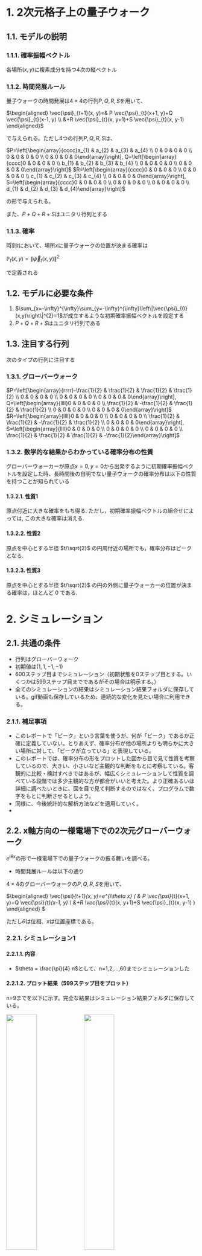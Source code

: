 # 1. 2次元格子上の量子ウォーク
## 1.1. モデルの説明
### 1.1.1. 確率振幅ベクトル

各場所$(x,y)$に複素成分を持つ4次の縦ベクトル

### 1.1.2. 時間発展ルール
量子ウォークの時間発展は$4\times4$の行列$P,Q,R,S$を用いて、

$\begin{aligned} \vec{\psi}_{t+1}(x, y)=& P \vec{\psi}_{t}(x+1, y)+Q \vec{\psi}_{t}(x-1, y) \\ &+R \vec{\psi}_{t}(x, y+1)+S \vec{\psi}_{t}(x, y-1) \end{aligned}$

で与えられる。ただし4つの行列$P,Q,R,S$は、

$P=\left[\begin{array}{cccc}a_{1} & a_{2} & a_{3} & a_{4} \\ 0 & 0 & 0 & 0 \\ 0 & 0 & 0 & 0 \\ 0 & 0 & 0 & 0\end{array}\right],
Q=\left[\begin{array}{cccc}0 & 0 & 0 & 0 \\ b_{1} & b_{2} & b_{3} & b_{4} \\ 0 & 0 & 0 & 0 \\ 0 & 0 & 0 & 0\end{array}\right]$
$R=\left[\begin{array}{cccc}0 & 0 & 0 & 0 \\ 0 & 0 & 0 & 0 \\ c_{1} & c_{2} & c_{3} & c_{4} \\ 0 & 0 & 0 & 0\end{array}\right],
S=\left[\begin{array}{cccc}0 & 0 & 0 & 0 \\ 0 & 0 & 0 & 0 \\ 0 & 0 & 0 & 0 \\ d_{1} & d_{2} & d_{3} & d_{4}\end{array}\right]$

の形で与えられる。

また、$P+Q+R+S$はユニタリ行列とする

### 1.1.3. 確率

時刻$t$において、場所$x$に量子ウォークの位置が決まる確率は

$\mathbb{P}_{t}(x,y)=\left\|\vec{\psi}_{t}(x,y)\right\|^{2}$

で定義される

## 1.2. モデルに必要な条件
1. $\sum_{x=-\infty}^{\infty}\sum_{y=-\infty}^{\infty}\left\|\vec{\psi}_{0}(x,y)\right\|^{2}=1$が成立するような初期確率振幅ベクトルを設定する
2. $P+Q+R+S$はユニタリ行列である

## 1.3. 注目する行列
次のタイプの行列に注目する

### 1.3.1. グローバーウォーク

$P=\left[\begin{array}{rrrr}-\frac{1}{2} & \frac{1}{2} & \frac{1}{2} & \frac{1}{2} \\ 0 & 0 & 0 & 0 \\ 0 & 0 & 0 & 0 \\ 0 & 0 & 0 & 0\end{array}\right],
Q=\left[\begin{array}{llll}0 & 0 & 0 & 0 \\ \frac{1}{2} & -\frac{1}{2} & \frac{1}{2} & \frac{1}{2} \\ 0 & 0 & 0 & 0 \\ 0 & 0 & 0 & 0\end{array}\right]$
$R=\left[\begin{array}{llll}0 & 0 & 0 & 0 \\ 0 & 0 & 0 & 0 \\ \frac{1}{2} & \frac{1}{2} & -\frac{1}{2} & \frac{1}{2} \\ 0 & 0 & 0 & 0\end{array}\right],
S=\left[\begin{array}{llll}0 & 0 & 0 & 0 \\ 0 & 0 & 0 & 0 \\ 0 & 0 & 0 & 0 \\ \frac{1}{2} & \frac{1}{2} & \frac{1}{2} & -\frac{1}{2}\end{array}\right]$

### 1.3.2. 数学的な結果からわかっている確率分布の性質
グローバーウォーカーが原点$x=0,y=0$から出発するように初期確率振幅ベクトルを設定した時、長時間後の自明でない量子ウォークの確率分布は以下の性質を持つことが知られている

#### 1.3.2.1. 性質1
原点付近に大きな確率をもち得る.
ただし，初期確率振幅べクトルの組合せによっては, この大きな確率は消える.
#### 1.3.2.2. 性質2
原点を中心とする半径 $t/\sqrt{2}$ の円周付近の場所でも，確率分布はピークとなる.
#### 1.3.2.3. 性質3
原点を中心とする半径 $t/\sqrt{2}$ の円の外側に量子ウォーカーの位置が決まる確率は，ほとんど 0 である.

# 2. シミュレーション

## 2.1. 共通の条件

- 行列はグローバーウォーク
- 初期値は$(1,1,-1,-1)$
- 600ステップ目までシミュレーション（初期状態を0ステップ目とする。いくつかは599ステップ目までであるがその場合は明示する。）
- 全てのシミュレーションの結果はシミュレーション結果フォルダに保存している。gif動画も保存しているため、連続的な変化を見たい場合に利用できる。

### 2.1.1. 補足事項
- このレポートで「ピーク」という言葉を使うが、何が「ピーク」であるか正確に定義していない。とりあえず、確率分布が他の場所よりも明らかに大きい場所に対して、「ピークが立っている」と表現している。
- このレポートでは、確率分布の形をプロットした図から目で見て性質を考察しているので、大きい、小さいなど主観的な判断をもとに考察している。客観的に比較・検討すべきではあるが、幅広くシミュレーションして性質を調べている段階では多少主観的な方が都合がいいと考えた。より正確あるいは詳細に調べたいときに、図を目で見て判断するのではなく、プログラムで数字をもとに判断させるとしよう。
- 同様に、今後統計的な解析方法などを適用していく。
- 

## 2.2. x軸方向の一様電場下での2次元グローバーウォーク

$e^{i\theta x}$の形で一様電場下での量子ウォークの振る舞いを調べる。

- 時間発展ルールは以下の通り

$4\times4$のグローバーウォークの$P,Q,R,S$を用いて、

$\begin{aligned} \vec{\psi}_{t+1}(x, y)=e^{i\theta x} (  & P \vec{\psi}_{t}(x+1, y)+Q \vec{\psi}_{t}(x-1, y) \\
&+R \vec{\psi}_{t}(x, y+1)+S \vec{\psi}_{t}(x, y-1) ) \end{aligned}  $

ただし$\theta$は位相、$x$は位置座標である。

### 2.2.1. シミュレーション1
#### 2.2.1.1. 内容
- $\theta = \frac{\pi}{4} n$として、n=1,2,...,60までシミュレーションした
#### 2.2.1.2. プロット結果（599ステップ目をプロット）
n=9までを以下に示す。完全な結果はシミュレーション結果フォルダに保存している。

<img src="シミュレーション1の結果（plot_img_phase_exp_2010）/t=599/000.png" width=40%>
<img src="シミュレーション1の結果（plot_img_phase_exp_2010）/t=599/001.png" width=40% >
<img src="シミュレーション1の結果（plot_img_phase_exp_2010）/t=599/002.png" width=40% >
<img src="シミュレーション1の結果（plot_img_phase_exp_2010）/t=599/003.png" width=40% >
<img src="シミュレーション1の結果（plot_img_phase_exp_2010）/t=599/004.png" width=40% >
<img src="シミュレーション1の結果（plot_img_phase_exp_2010）/t=599/005.png" width=40% >
<img src="シミュレーション1の結果（plot_img_phase_exp_2010）/t=599/006.png" width=40% >
<img src="シミュレーション1の結果（plot_img_phase_exp_2010）/t=599/007.png" width=40% >
<img src="シミュレーション1の結果（plot_img_phase_exp_2010）/t=599/008.png" width=40% >

#### 2.2.1.3. 考察
- $\theta$ と $\theta + 2\pi$ は確立分布が完全に一致
- $\theta$ と$-\theta$は確立分布が完全に一致
- 全ての位相でx軸方向へ局在が起こるわけではない。

よって、x軸方向の一様電場下での2次元グローバーウォークについては、以降のシミュレーションでは$\theta=0$〜$\pi$までをシミュレーションすることにする。


### 2.2.2. シミュレーション2
#### 2.2.2.1. 内容
　さらに$\theta$を細かく刻んでシミュレーションすることで、量子ウォークの確率分布と$\theta$との関連性について調べる。
- $\theta = \frac{\pi}{60} n$として、$n=1,2,...,60$までシミュレーションした

#### 2.2.2.2. プロット結果（599ステップ目をプロット）
数が多いため、シミュレーション結果フォルダに保存

#### 2.2.2.3. 考察
- $\theta$が$\frac{3\pi}{10}$より大きくなると、中央にピークが1本立っている場合がほとんどである。
- （主観的だが）$\theta$が$\frac{3\pi}{10}$以下では $\theta$が小さくなっていくに従って、中央のピークが小さくなり、両端にピークが立っていくと思う。特に$\frac{\pi}{6}$より小さい$\theta$では両端のピークが大きくなっていく様子が見えるように思える。

- 前述までの主観的主張の例外として（前後のプロットと比較して大きく確率分布の形が変化した）特徴的なプロットは
$\theta=\frac{\pi}{5},\frac{\pi}{4},\frac{\pi}{3},\frac{\pi}{2},\frac{3\pi}{5},\frac{3\pi}{4},\frac{5\pi}{6},\pi,$の時だと思う。

<img src="シミュレーション2の結果（plot_img_phase_exp_3010）/t=599/011.png" width=40% >
<img src="シミュレーション2の結果（plot_img_phase_exp_3010）/t=599/014.png" width=40% >
<img src="シミュレーション2の結果（plot_img_phase_exp_3010）/t=599/019.png" width=40% >
<img src="シミュレーション2の結果（plot_img_phase_exp_3010）/t=599/029.png" width=40% >
<img src="シミュレーション2の結果（plot_img_phase_exp_3010）/t=599/035.png" width=40% >
<img src="シミュレーション2の結果（plot_img_phase_exp_3010）/t=599/044.png" width=40% >
<img src="シミュレーション2の結果（plot_img_phase_exp_3010）/t=599/049.png" width=40% >

仮説として以下の内容を考えた。
(1) $\theta$が小さいと両端にピークが立つ。$\theta$が大きいと中央にピークが立つ。ただし、いくつか例外がある

(2) 特徴的な確率分布を示した時の$\theta$の中で、$\frac{\pi}{5},\frac{\pi}{4},\frac{\pi}{3},\frac{\pi}{2},\pi$については$\frac{\pi}{自然数}$となっている。$\frac{\pi}{自然数}$の時は特徴的な確率分布を示す。


### 2.2.3. シミュレーション3
#### 2.2.3.1. 内容
　シミュレーション2で見えた$\theta=\frac{\pi}{6}$付近の振る舞いについて、$\theta$が小さくなっていくに従って、中央のピークが小さくなり、両端にピークが立っていくのかどうかを確認したい。また、さらに小さくしていくと、逆に、両端のピークが小さくなり、中央のピークが大きなるのかどうか（振動しているかどうか）を確認したい。
　加えて、$\frac{\pi}{自然数}$の時は特徴的な確率分布を示すかどうかを検討する
- $\theta = \frac{\pi}{240} n$として、$n=1,2,...,80$までシミュレーションした。
  （TODO:結果に応じて、$n=240$までシミュレーションする。）


#### 2.2.3.2. プロット結果
シミュレーション中

#### 2.2.3.3. 考察



### 2.2.4. シミュレーション4
#### 2.2.4.1. 内容
$\theta=\frac{\pi}{自然数}$についてシミュレーションし、何かしらの共通性がないか検討する。
- $\theta = \frac{\pi}{n} $として、$n=1,2,...,80$までシミュレーションした（599ステップ目まで）
- また、$\theta = \frac{\pi}{10n} $として、$n=1,2,...,60$までシミュレーションした
- また、$\theta = \frac{\pi}{n} $として、$n=600の約数$としてシミュレーションした（599ステップ目まで）

#### 2.2.4.2. プロット結果
数が多いため、シミュレーション結果フォルダに保存。
（$\frac{pi}{61}$だけ、再プロットし忘れでおかしな図になっている点に注意。他は問題ない。）

#### 2.2.4.3. 考察
- ピークは中央に立つ場合もあれば、両端に立つ場合もあり、両端と中央に立つ場合もある。大きなピークの本数も1本、2本、3本、たくさん（同じくらいの大きさのピークが無数にある）と多彩である。
- 大きなピークの本数が中央に1本だけの場合は、比較的2次元量子ウォークの確率分布の形としてはよく見かけるが、このシミュレーションにおいては2本や3本の場合よりも少ない。プロット結果をもとに確認すると$\frac{\pi}{8},\frac{\pi}{9},\frac{\pi}{11},$の3つだけだと思う（$\frac{\pi}{26}$は中央に複数のピークが見えるため微妙なところだ。）この結果は、シミュレーション2の仮説「$\theta$が小さいと両端にピークが立つ。」を補強する結果だ。
- gif動画で$\theta = \frac{\pi}{10},\frac{\pi}{20},...,\frac{\pi}{600} $まで見てみると、確率分布がy軸方向へ膨らんだ後にしぼみ、そして膨らみ、そしてしぼみ、そして膨らみ続けていく様子が見える。可能性として、以下を考えた。
  ①このような現象がこれまでのシミュレーションにも見えていたが確率が小さく、プロットの性質上見えないだけだった。
  ②$\theta$を小さくしていくと、このように見える。普遍的な現象である。
  ③\theta$を小さくしていくと、このように見えるが、$\theta=\frac{\pi}{自然数}$の時にのみ見える現象である。
  ④ブロッホ振動と関係がある現象である。そして既に先行研究で示されている。

- $\theta$の値が十分に低い（大雑把な目安として$\theta=\frac{\pi}{100}$よりも小さい）場合、中央のピークのみが立つことはなかった。この結果は、シミュレーション2の仮説「$\theta$が小さいと両端にピークが立つ。」を補強する結果だ。
- $\theta$の値が十分に低い（大雑把な目安として$\theta=\frac{\pi}{100}$よりも小さい）場合、ピークの本数は本来は4本あるが、位置が重なり合成されることで2本に見えている場合がある。このことから、他の$\theta$でピークが2本の場合も本来は4本である可能性がある（4本である方が自然で2本の場合が特殊であるということ）

- $n=600の約数$としてシミュレーションしたが、今のところ、何か特筆すべきことを発見できていない。TODO:シミュレーション3と比較することで特筆すべき点が見つかるかもしれない。


## 2.3. x軸方向とy軸方向への一様電場下での2次元グローバーウォーク

$e^{i\theta x}e^{i\theta y}$の形で一様電場下での量子ウォークの振る舞いを調べる。

- 時間発展ルールは以下の通り

$4\times4$のグローバーウォークの$P,Q,R,S$を用いて、

$\begin{aligned} \vec{\psi}_{t+1}(x, y)=e^{i\theta x}e^{i\theta y} (  & P \vec{\psi}_{t}(x+1, y)+Q \vec{\psi}_{t}(x-1, y) \\
&+R \vec{\psi}_{t}(x, y+1)+S \vec{\psi}_{t}(x, y-1) ) \end{aligned}  $

ただし$\theta$は位相、$x,y$はそれぞれx軸の位置座標、y軸の位置座標である。


### 2.3.1. シミュレーション5

#### 2.3.1.1. 内容
シミュレーション2において、x軸方向とy軸方向両方に電場をかけた内容と同じ。
- $\theta = \frac{\pi}{60} n$として、$n=1,2,...,60$までシミュレーションした

#### 2.3.1.2. プロット結果（599ステップ目をプロット）
多くの場合、中央のみにピークが立っている。中央のみにピークが立っている以外の結果は$\theta=\frac{\pi}{4},\frac{\pi}{2},\frac{3\pi}{4},\pi,$で見られた。その時のプロット結果を以下に示す。

<img src="シミュレーション5の結果（plot_img_phase_exp_3030）/t=599/014.png" width=40% >
<img src="シミュレーション5の結果（plot_img_phase_exp_3030）/t=599/029.png" width=40% >
<img src="シミュレーション5の結果（plot_img_phase_exp_3030）/t=599/044.png" width=40% >
<img src="シミュレーション5の結果（plot_img_phase_exp_3030）/t=599/059.png" width=40% >


#### 2.3.1.3. 考察
- $\theta=\frac{\pi}{4},\frac{\pi}{2},\frac{3\pi}{4}$では、斜め方向にグローバーウォークが歪んでいる様子が見える。斜め方向に電場をかけたと考えれば説明できる
- プロット図を目で見て確認する性質上、中央の確率分布のピークよりも小さい確率分布はよく見えない。論文に掲載されているようなプロット方法で可視化すると$\frac{\pi}{60}$で斜め方向の確率分布を確認することができそうだ。
- 量子ウォークの発展過程について、確認する必要がありそうだ。



# 3. シミュレーションの実行状況

## 3.1. シミュレーション中
- シミュレーション3（$i=1$〜$80$）

## 3.2. 実施予定で、計算・時間リソースの割り当て待ちリスト
- シミュレーション3（$i=81$〜場合によっては$240$）
- シミュレーション5の時間発展の可視化（i=1について）
- 確率の大きさの度合いを色で分けて可視化できるような2次元プロットのプログラム作成とシミュレーション5での実施


# 4. 新規実験案
- 異なる位相の確率分布を重ね合わせると、他の位相の確率分布の形と一致するだろうか？（異なる位相の確率分布の重ね合わせに対する考察）
- （一様であってもなくても）電場を与えてある時間ステップで電場をなくす（$e^{i\theta r}$の項を1にする）と、量子ウォークはどう発展してくだろうか？電場のない状態のグローバーウォークの形へ収束していくか、それとも何かしらの変化が残り続けるか？
- 電場のないグローバーウォークの形を傾けてz軸方向に写る影の形と電場を与えた上でのグローバーウォークの形と一致するだろうか？（一致する場合はどういう時だろうか？）
- シミュレーション4でy軸方向への膨らみが見られたが、その膨らみの度合いについて、定量的に評価し、位相との関係性を明らかにできるだろうか？また、この膨らみはゴムのように伸び縮みするだろうか？
- 一様電場ではなく、渦巻き上になるように場所によって異なる電場を与えた場合、どのように量子ウォークは発展するだろうか？
- 広がっていく量子ウォーカーに対して、壁のようなものを配置した場合、量子ウォークの発展にどのような影響があるだろうか？回折するだろうか？
- 壁の形によっては、電子回折のように、干渉によって様々なパターンが確率分布として現れるだろうか？あるいはX線回折のように結晶に対する回折の性質（ラウエ条件やブラッグ条件など）が見られるだろうか？
- 今までx方向の実験を行ってきたが、xとy方向どちらも電場をかけると、それはx方向での結果とy方向での結果の重ね合わせの結果になるだろうか？それとも（論文で指摘されていたようにx方向とy方向へ格子状に配置された位置座標では斜めへ進めないため）異なる結果になるだろうか？その場合2次元格子を軸に対して45度回転させてシミュレーションすると斜めへ進めるから上手くいくだろうか？
- x方向とy方向の電場を1：1ではなく例えば、2：1のように差をつけるとそれはx方向での結果とy方向での結果の重ね合わせの割合を電場の割合にした結果と一致するだろうか？それとも異なる結果になるだろうか？


# 5. シミュレーションプログラム改善したいことリスト
- [ ] シミュレーションのリスタート改善：シミュレーションが途中で中止された場合0ステップ目から再開している。プログラム的には中断されたステップの一つ前から再開できるため、改善の余地があり、それは比較的容易に実行できる。
- [ ] シミュレーションの保存エラーハンドリング改善：現在のリスタート処理は、シミュレーションが完了してから保存するように処理を書いているから、保存されているシミュレーションは問題ないという仮定のもと動作させている。つまり保存途中にエラーが出ることを想定していない。保存途中のエラーは今のところgoogle driveのエラーのみで、データサイズが0になるから発見が容易だが、保存でエラーが出た場合はcontinueさせるかエラーで終了させるように改善したいところだ。google driveのエラーでハンドリングすればいいか。
- [ ] シミュレーション速度改善：numpyでforを使わずに配列を操作できるメソッドがある。それを使えばシミュレーションのプログラムに含まれている前処理のコストをいくらか減らせられるだろう。また核となるアルゴリズムの計算コストも減らせられるかもしない。
- [ ] デバッグの自動化：シミュレーションプログラムが正しい結果を出しているか、直近のプログラム修正で変なバグが入っていないかを自動的に検証するプログラムが欲しい。
- [ ] シミュレーション条件の設定方法改善：expファイルに書いているが、もっといい書き方に直したい。
- [ ] make_gif関数の改善：gifでplotするときにgifの速度を変数として外部に出してくれていると、遅くしたい時に便利かなと思った。
- [ ] 量子ゲートを使った量子ウォークについて：量子ゲートを使って1次元量子ウォークを再現することができるそうだ。その場合、品質保証された高速な量子シミュレータを使って量子ウォークすることができるし、IBMの量子コンピュータを使って量子ウォークすることができる。といっても量子ゲートを使って2次元量子ウォークする方法を思いつかないし、時間もなかなか厳しい。
